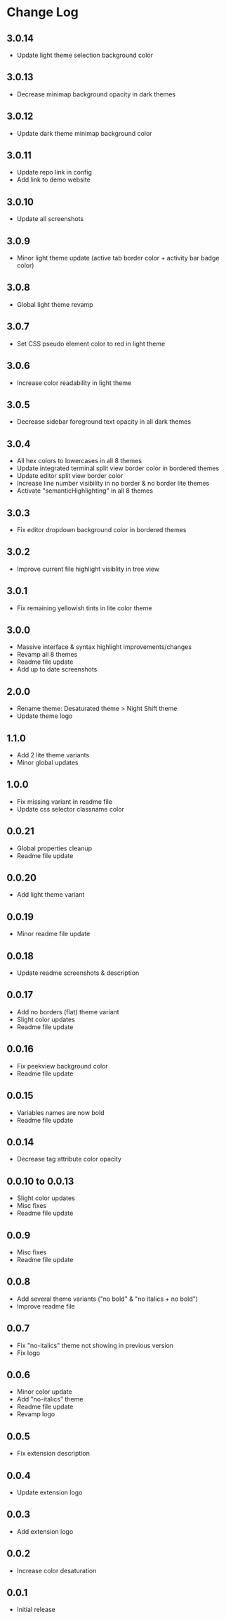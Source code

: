 # Change Log

## 3.0.14

- Update light theme selection background color

## 3.0.13

- Decrease minimap background opacity in dark themes

## 3.0.12

- Update dark theme minimap background color

## 3.0.11

- Update repo link in config
- Add link to demo website

## 3.0.10

- Update all screenshots

## 3.0.9

- Minor light theme update (active tab border color + activity bar badge color)

## 3.0.8

- Global light theme revamp

## 3.0.7

- Set CSS pseudo element color to red in light theme

## 3.0.6

- Increase color readability in light theme

## 3.0.5

- Decrease sidebar foreground text opacity in all dark themes

## 3.0.4

- All hex colors to lowercases in all 8 themes
- Update integrated terminal split view border color in bordered themes
- Update editor split view border color
- Increase line number visibility in no border & no border lite themes
- Activate "semanticHighlighting" in all 8 themes

## 3.0.3

- Fix editor dropdown background color in bordered themes

## 3.0.2

- Improve current file highlight visiblity in tree view

## 3.0.1

- Fix remaining yellowish tints in lite color theme

## 3.0.0

- Massive interface & syntax highlight improvements/changes
- Revamp all 8 themes
- Readme file update
- Add up to date screenshots

## 2.0.0

- Rename theme: Desaturated theme > Night Shift theme
- Update theme logo

## 1.1.0

- Add 2 lite theme variants
- Minor global updates

## 1.0.0

- Fix missing variant in readme file
- Update css selector classname color

## 0.0.21

- Global properties cleanup
- Readme file update

## 0.0.20

- Add light theme variant

## 0.0.19

- Minor readme file update

## 0.0.18

- Update readme screenshots & description

## 0.0.17

- Add no borders (flat) theme variant
- Slight color updates
- Readme file update

## 0.0.16

- Fix peekview background color
- Readme file update

## 0.0.15

- Variables names are now bold
- Readme file update

## 0.0.14

- Decrease tag attribute color opacity

## 0.0.10 to 0.0.13

- Slight color updates
- Misc fixes
- Readme file update

## 0.0.9

- Misc fixes
- Readme file update

## 0.0.8

- Add several theme variants ("no bold" & "no italics + no bold")
- Improve readme file

## 0.0.7

- Fix "no-italics" theme not showing in previous version
- Fix logo

## 0.0.6

- Minor color update
- Add "no-italics" theme
- Readme file update
- Revamp logo

## 0.0.5

- Fix extension description

## 0.0.4

- Update extension logo

## 0.0.3

- Add extension logo

## 0.0.2

- Increase color desaturation

## 0.0.1

- Initial release
